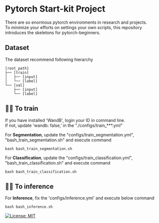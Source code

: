 # Pytorch Start-kit Project
There are so enormous pytorch environments in research and projects. <br/>
To minimize your efforts on settings your own scripts, this repository introduces the skeletons for pytorch-beginners.

## Dataset
The dataset recommend following hierarchy

```
[root_path]
├── [train]
│   ├── [input]
│   └── [label]
└── [val]
    ├── [input]
    └── [label]
```

## 🚅🚅 To train

If you have installed 'WandB', login your ID in command line.<br>
If not, update 'wandb: false,' in the "./configs/train_***.yml"

For <b>Segmentation</b>, update the "configs/train_segmentation.yml", "bash_train_segmentation.sh" and execute command
```
bash bash_train_segmentation.sh
```

For <b>Classification</b>, update the "configs/train_classification.yml", "bash_train_classification.sh" and execute command
```
bash bash_train_classification.sh
```


## 🚓🚓 To inference

For <b>Inference</b>, fix the 'configs/inference.yml' and execute below command
```
bash bash_inference.sh
```

[![License: MIT](https://img.shields.io/badge/License-MIT-green.svg)](https://opensource.org/licenses/MIT)
